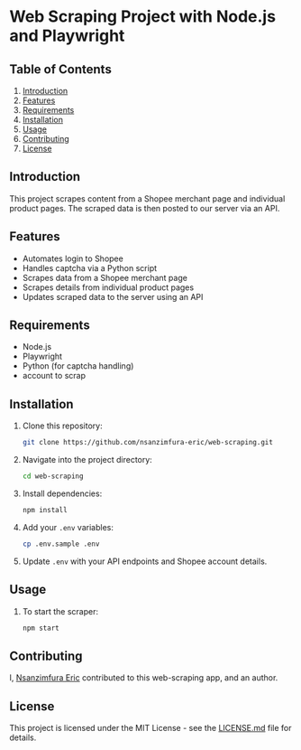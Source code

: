 # Web Scraping Project with Node.js and Playwright

## Table of Contents

1. [Introduction](#introduction)
2. [Features](#features)
3. [Requirements](#requirements)
4. [Installation](#installation)
5. [Usage](#usage)
6. [Contributing](#contributing)
7. [License](#license)

## Introduction

This project scrapes content from a Shopee merchant page and individual product pages. The scraped data is then posted to our server via an API.

## Features

- Automates login to Shopee
- Handles captcha via a Python script
- Scrapes data from a Shopee merchant page
- Scrapes details from individual product pages
- Updates scraped data to the server using an API

## Requirements

- Node.js
- Playwright
- Python (for captcha handling)
- account to scrap

## Installation

1. Clone this repository:
   ```bash
   git clone https://github.com/nsanzimfura-eric/web-scraping.git
   ```
2. Navigate into the project directory:

   ```bash
   cd web-scraping
   ```

3. Install dependencies:

   ```bash
   npm install
   ```

4. Add your `.env` variables:

   ```bash
   cp .env.sample .env
   ```

5. Update `.env` with your API endpoints and Shopee account details.

## Usage

1. To start the scraper:
   ```bash
   npm start
   ```

## Contributing

I, [Nsanzimfura Eric](https://github.com/nsanzimfura-eric) contributed to this web-scraping app, and an author.

## License

This project is licensed under the MIT License - see the [LICENSE.md](LICENSE.md) file for details.
